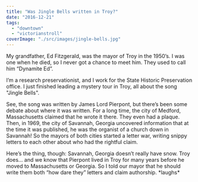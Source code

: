 ```yaml
---
title: "Was Jingle Bells written in Troy?"
date: "2016-12-21"
tags: 
  - "downtown"
  - "victorianstroll"
coverImage: "./src/images/jingle-bells.jpg"
---
```


My grandfather, Ed Fitzgerald, was the mayor of Troy in the 1950’s. I was one when he died, so I never got a chance to meet him. They used to call him “Dynamite Ed”.

I’m a research preservationist, and I work for the State Historic Preservation office. I just finished leading a mystery tour in Troy, all about the song "Jingle Bells".

See, the song was written by James Lord Pierpont, but there’s been some debate about where it was written. For a long time, the city of Medford, Massachusetts claimed that he wrote it there. They even had a plaque. Then, in 1969, the city of Savannah, Georgia uncovered information that at the time it was published, he was the organist of a church down in Savannah! So the mayors of both cities started a letter war, writing snippy letters to each other about who had the rightful claim.

Here’s the thing, though: Savannah, Georgia doesn’t really have snow. Troy does... and we know that Pierpont lived in Troy for many years before he moved to Massachusetts or Georgia. So I told our mayor that he should write them both “how dare they” letters and claim authorship. \*laughs\*
